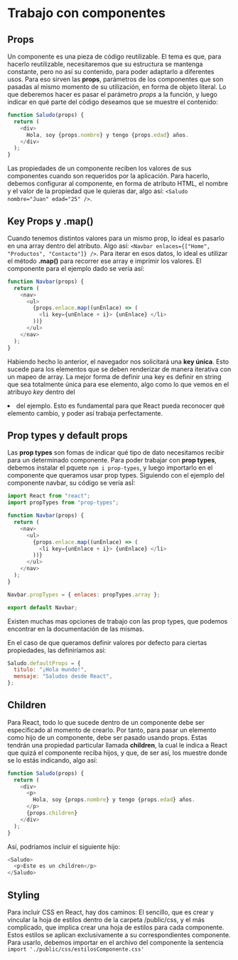# Trabajo con componentes

## Props

Un componente es una pieza de código reutilizable. El tema es que, para hacerlo reutilizable, necesitaremos que su estructura se mantenga constante, pero no así su contenido, para poder adaptarlo a diferentes usos. Para eso sirven las **props**, parámetros de los componentes que son pasadas al mismo momento de su utilización, en forma de objeto literal. Lo que deberemos hacer es pasar el parámetro _props_ a la función, y luego indicar en qué parte del código deseamos que se muestre el contenido:

```javascript
function Saludo(props) {
  return (
    <div>
      Hola, soy {props.nombre} y tengo {props.edad} años.
    </div>
  );
}
```

Las propiedades de un componente reciben los valores de sus componentes cuando son requeridos por la aplicación. Para hacerlo, debemos configurar al componente, en forma de atributo HTML, el nombre y el valor de la propiedad que le quieras dar, algo así: `<Saludo nombre="Juan" edad="25" />`.

## Key Props y .map()

Cuando tenemos distintos valores para un mismo prop, lo ideal es pasarlo en una array dentro del atributo. Algo así: `<Navbar enlaces={["Home", "Productos", "Contacto"]} />`. Para iterar en esos datos, lo ideal es utilizar el método **.map()** para recorrer ese array e imprimir los valores. El componente para el ejemplo dado se vería así:

```javascript
function Navbar(props) {
  return (
    <nav>
      <ul>
        {props.enlace.map((unEnlace) => (
          <li key={unEnlace + i}> {unEnlace} </li>
        ))}
      </ul>
    </nav>
  );
}
```

Habiendo hecho lo anterior, el navegador nos solicitará una **key única**. Esto sucede para los elementos que se deben renderizar de manera iterativa con un mapeo de array. La mejor forma de definir una key es definir en string que sea totalmente única para ese elemento, algo como lo que vemos en el atribuyo _key_ dentro del _<li>_ del ejemplo. Esto es fundamental para que React pueda reconocer qué elemento cambio, y poder así trabaja perfectamente.

## Prop types y default props

Las **prop types** son fomas de indicar qué tipo de dato necesitamos recibir para un determinado componente. Para poder trabajar con **prop types**, debemos instalar el pquete `npm i prop-types`, y luego importarlo en el componente que queramos usar prop types. Siguiendo con el ejemplo del componente navbar, su código se vería asÍ:

```javascript
import React from "react";
import propTypes from "prop-types";

function Navbar(props) {
  return (
    <nav>
      <ul>
        {props.enlace.map((unEnlace) => (
          <li key={unEnlace + i}> {unEnlace} </li>
        ))}
      </ul>
    </nav>
  );
}

Navbar.propTypes = { enlaces: propTypes.array };

export default Navbar;
```

Existen muchas mas opciones de trabajo con las prop types, que podemos encontrar en la documentación de las mismas.

En el caso de que queramos definir valores por defecto para ciertas propiedades, las definiríamos así:

```javascript
Saludo.defaultProps = {
  titulo: "¡Hola mundo!",
  mensaje: "Saludos desde React",
};
```

## Children

Para React, todo lo que sucede dentro de un componente debe ser especificado al momento de crearlo. Por tanto, para pasar un elemento como hijo de un componente, debe ser pasado usando props. Estas tendrán una propiedad particular llamada **children**, la cual le indica a React que quizá el componente reciba hijos, y que, de ser así, los muestre donde se lo estás indicando, algo así:

```javascript
function Saludo(props) {
  return (
    <div>
      <p>
        Hola, soy {props.nombre} y tengo {props.edad} años.
      </p>
      {props.children}
    </div>
  );
}
```

Así, podríamos incluir el siguiente hijo:

```javascript
<Saludo>
  <p>Este es un children</p>
</Saludo>
```

## Styling

Para incluir CSS en React, hay dos caminos: El sencillo, que es crear y vincular la hoja de estilos dentro de la carpeta /public/css, y el más complicado, que implica crear una hoja de estilos para cada componente. Estos estilos se aplican exclusivamente a su correspondientes componente. Para usarlo, debemos importar en el archivo del componente la sentencia `import './public/css/estilosComponente.css'`
